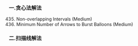 ### 一.贪心法解法
435. Non-overlapping Intervals (Medium)
452. Minimum Number of Arrows to Burst Balloons (Medium)
### 二.扫描线解法

